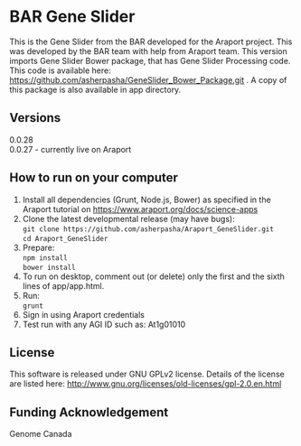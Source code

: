 # BAR Gene Slider

This is the Gene Slider from the BAR developed for the Araport project. This was developed by the BAR team with help from Araport team. This version imports Gene Slider Bower package, that has Gene Slider Processing code. This code is available here: https://github.com/asherpasha/GeneSlider_Bower_Package.git . A copy of this package is also available in app directory. <br />

## Versions
0.0.28 <br />
0.0.27 - currently live on Araport <br />

## How to run on your computer
1. Install all dependencies (Grunt, Node.js, Bower) as specified in the Araport tutorial on https://www.araport.org/docs/science-apps 
2. Clone the latest developmental release (may have bugs): <br />
```git clone https://github.com/asherpasha/Araport_GeneSlider.git``` <br /> 
```cd Araport_GeneSlider``` <br />
3. Prepare: <br />
```npm install```  <br />
```bower install``` <br />
4. To run on desktop, comment out (or delete) only the first and the sixth lines of app/app.html. <br />
5. Run: <br />
```grunt ```
5. Sign in using Araport credentials
6. Test run with any AGI ID such as: At1g01010 

## License

This software is released under GNU GPLv2 license. Details of the license are listed here: http://www.gnu.org/licenses/old-licenses/gpl-2.0.en.html <br />

## Funding Acknowledgement

Genome Canada


